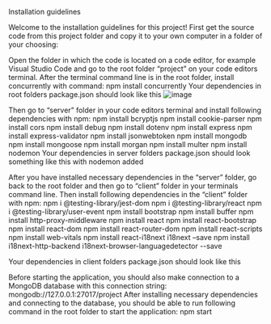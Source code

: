 Installation guidelines

Welcome to the installation guidelines for this project!
First get the source code from this project folder and copy it to your own computer in a folder of your choosing:

Open the folder in which the code is located on a code editor, for example Visual Studio Code and go to the root folder “project” on your code editors terminal. 
After the terminal command line is in the root folder, install concurrently with command:
npm install concurrently
Your dependencies in root folders package.json should look like this
 ![image](https://user-images.githubusercontent.com/72103929/222969956-058d0f39-661a-4983-92b0-30eccea67c0c.png)


Then go to “server” folder in your code editors terminal and install following dependencies with npm:
npm install bcryptjs
npm install cookie-parser
npm install cors
npm install debug
npm install dotenv
npm install express
npm install express-validator
npm install jsonwebtoken
npm install mongodb
npm install mongoose
npm install morgan
npm install multer
npm install nodemon
Your dependencies in server folders package.json should look something like this with nodemon added
 

After you have installed necessary dependencies in the “server” folder, go back to the root folder and then go to “client” folder in your terminals command line. 
Then install following dependencies in the “client” folder with npm:
npm i @testing-library/jest-dom
npm i @testing-library/react
npm i @testing-library/user-event
npm install bootstrap
npm install buffer
npm install http-proxy-middleware
npm install react
npm install react-bootstrap
npm install react-dom
npm install react-router-dom
npm install react-scripts
npm install web-vitals
npm install react-i18next i18next –save
npm install i18next-http-backend i18next-browser-languagedetector --save

Your dependencies in client folders package.json should look like this
 
 
Before starting the application, you should also make connection to a MongoDB database with this connection string:
mongodb://127.0.0.1:27017/project
After installing necessary dependencies and connecting to the database, you should be able to run following command in the root folder to start the application:
npm start
